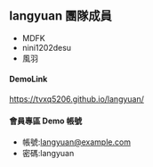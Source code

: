 ## langyuan 團隊成員

- MDFK
- nini1202desu
- 風羽

#### DemoLink

https://tvxq5206.github.io/langyuan/

#### 會員專區 Demo 帳號

- 帳號:langyuan@example.com
- 密碼:langyuan
